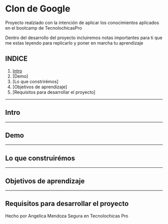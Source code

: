 # Clon de Google

Proyecto realziado con la intención de aplicar los conocimientos aplicados en el bootcamp de TecnolochicasPro

Dentro del desarrollo del proyecto incluiremos notas importantes para ti que me estas leyendo para replicarlo y poner en marcha tu aprendizaje

## INDICE

1. [Intro](url)
2. [Demo]
3. [Lo que constrirémos]
4. [Objetivos de aprendizaje]
5. [Requisitos para desarrollar el proyecto]

****
## Intro

****
## Demo

****
## Lo que construirémos

****
## Objetivos de aprendizaje

****
## Requisitos para desarrollar el proyecto

Hecho por Angelica Mendoza Segura en Tecnolochicas Pro